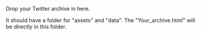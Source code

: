 Drop your Twitter archive in here.

It should have a folder for "assets" and "data".
The "Your_archive.html" will be directly in this folder.
